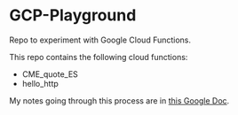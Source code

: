 # GCP-Playground

Repo to experiment with Google Cloud Functions.

This repo contains the following cloud functions:

- CME_quote_ES
- hello_http

My notes going through this process are in [this Google Doc](https://docs.google.com/document/d/1Dhes1b-NZqqArBgByggriFyyUjTLHyeNwu2VEglYkFc/edit#heading=h.fb1psvpelt68).
